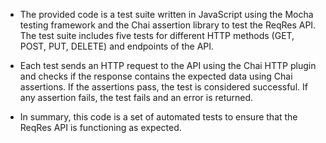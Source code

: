 - The provided code is a test suite written in JavaScript using the Mocha testing framework and the Chai assertion library to test the ReqRes API. The test suite includes five tests for different HTTP methods (GET, POST, PUT, DELETE) and endpoints of the API.

- Each test sends an HTTP request to the API using the Chai HTTP plugin and checks if the response contains the expected data using Chai assertions. If the assertions pass, the test is considered successful. If any assertion fails, the test fails and an error is returned.

- In summary, this code is a set of automated tests to ensure that the ReqRes API is functioning as expected.